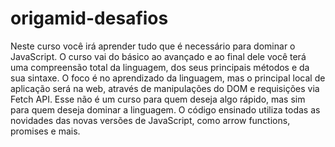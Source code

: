 # origamid-desafios
Neste curso você irá aprender tudo que é necessário para dominar o JavaScript. O curso vai do básico ao avançado e ao final dele você terá uma compreensão total da linguagem, dos seus principais métodos e da sua sintaxe.  O foco é no aprendizado da linguagem, mas o principal local de aplicação será na web, através de manipulações do DOM e requisições via Fetch API.  Esse não é um curso para quem deseja algo rápido, mas sim para quem deseja dominar a linguagem. O código ensinado utiliza todas as novidades das novas versões de JavaScript, como arrow functions, promises e mais.
